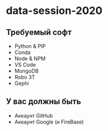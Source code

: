 # data-session-2020

## Требуемый софт

* Python & PIP
* Conda
* Node & NPM
* VS Code
* MongoDB
* Robo 3T
* Gephi

## У вас должны быть

* Аккаунт GitHub
* Аккаунт Google (и FireBase)